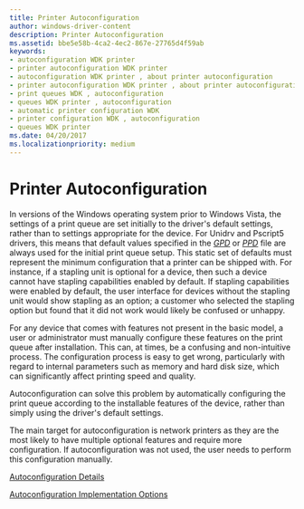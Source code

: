```yaml
---
title: Printer Autoconfiguration
author: windows-driver-content
description: Printer Autoconfiguration
ms.assetid: bbe5e58b-4ca2-4ec2-867e-27765d4f59ab
keywords:
- autoconfiguration WDK printer
- printer autoconfiguration WDK printer
- autoconfiguration WDK printer , about printer autoconfiguration
- printer autoconfiguration WDK printer , about printer autoconfiguration
- print queues WDK , autoconfiguration
- queues WDK printer , autoconfiguration
- automatic printer configuration WDK
- printer configuration WDK , autoconfiguration
- queues WDK printer
ms.date: 04/20/2017
ms.localizationpriority: medium
---
```


# Printer Autoconfiguration


In versions of the Windows operating system prior to Windows Vista, the settings of a print queue are set initially to the driver's default settings, rather than to settings appropriate for the device. For Unidrv and Pscript5 drivers, this means that default values specified in the [*GPD*](https://msdn.microsoft.com/library/windows/hardware/ff556283#wdkgloss-generic-printer-description--gpd-) or [*PPD*](https://msdn.microsoft.com/library/windows/hardware/ff556325#wdkgloss-postscript-printer-description--ppd-) file are always used for the initial print queue setup. This static set of defaults must represent the minimum configuration that a printer can be shipped with. For instance, if a stapling unit is optional for a device, then such a device cannot have stapling capabilities enabled by default. If stapling capabilities were enabled by default, the user interface for devices without the stapling unit would show stapling as an option; a customer who selected the stapling option but found that it did not work would likely be confused or unhappy.

For any device that comes with features not present in the basic model, a user or administrator must manually configure these features on the print queue after installation. This can, at times, be a confusing and non-intuitive process. The configuration process is easy to get wrong, particularly with regard to internal parameters such as memory and hard disk size, which can significantly affect printing speed and quality.

Autoconfiguration can solve this problem by automatically configuring the print queue according to the installable features of the device, rather than simply using the driver's default settings.

The main target for autoconfiguration is network printers as they are the most likely to have multiple optional features and require more configuration. If autoconfiguration was not used, the user needs to perform this configuration manually.

[Autoconfiguration Details](autoconfiguration-details.md)

[Autoconfiguration Implementation Options](autoconfiguration-implementation-options.md)

 

 




